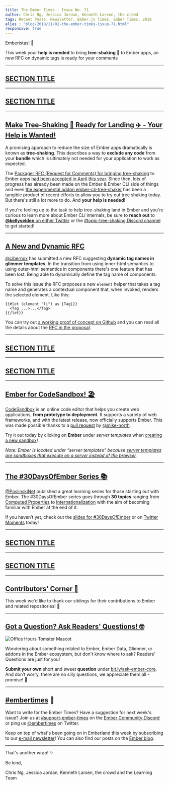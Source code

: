 ```yaml
---
title: The Ember Times - Issue No. 71
author: Chris Ng, Jessica Jordan, Kenneth Larsen, the crowd
tags: Recent Posts, Newsletter, Ember.js Times, Ember Times, 2018
alias : "blog/2018/11/02-the-ember-times-issue-71.html"
responsive: true
---
```


<SAYING-HELLO-IN-YOUR-FAVORITE-LANGUAGE> Emberistas! 🐹

This week your **help is needed** to bring **tree-shaking** 🌳 to Ember apps, an new RFC on dynamic tags is ready for your comments

---

## [SECTION TITLE](#section-url)


---

## [SECTION TITLE](#section-url)


---

## [Make Tree-Shaking 🌲 Ready for Landing ✈️ - Your Help is Wanted!](https://twitter.com/kellyselden/status/1050717338595745792)

A promising approach to reduce the size of Ember apps dramatically is known as **tree-shaking**. This describes a way to **exclude any code** from your **bundle** which is ultimately not needed for your application to work as expected.

The [Packager RFC (Request for Comments) for bringing tree-shaking](https://github.com/ember-cli/rfcs/blob/master/active/0051-packaging.md#tree-shaking)  to Ember apps [had been accepted in April this year](https://github.com/ember-cli/rfcs/commit/567201627bcc6baa2d70103bd5b6f9e23e8ea0d9). Since then, lots of progress has already been made on the Ember & Ember CLI side of things and even [the experimental addon ember-cli-tree-shaker](https://github.com/kellyselden/ember-cli-tree-shaker) has been a tangible product of recent efforts to allow you to try out tree shaking today. But there's still a lot more to do. And **your help is needed**!

If you're feeling up to the task to help tree-shaking land in Ember and you're curious to learn more about Ember CLI internals, be sure to **reach out** to [**@kellyselden** on either Twitter](https://twitter.com/kellyselden/status/1050717338595745792) or the [#topic-tree-shaking Discord channel](https://discordapp.com/channels/480462759797063690/502098552751915008) to get started!

---

## [A New and Dynamic RFC](https://github.com/cibernox/rfcs/blob/dynamic-tag-names/text/0000-dynamic-tag-names.md)
[@cibernox](https://github.com/cibernox) has submitted a new RFC suggesting **dynamic tag names in glimmer templates**. In the transition from using inner-html semantics to using outer-html semantics in components there's one feature that has been lost: Being able to dynamically define the tag name of components. 

To solve this issue the RFC proposes a new `element` helper that takes a tag name and generates a contextual component that, when invoked, renders the selected element. Like this:

```
{{#let (element "li") as |Tag|}}
  <Tag ...>...</Tag>
{{/let}}
```

You can try out [a working proof of concept on Github](https://github.com/tildeio/ember-element-helper) and you can read all the details about the [RFC in the proposal](https://github.com/cibernox/rfcs/blob/dynamic-tag-names/text/0000-dynamic-tag-names.md).

---

## [SECTION TITLE](#section-url)


---

## [SECTION TITLE](#section-url)


---

## [Ember for CodeSandbox! 🏖️](https://twitter.com/CompuIves/status/1057681015299366912)

[CodeSandbox](https://codesandbox.io/) is an online code editor that helps you create web applications, **from prototype to deployment**. It supports a variety of web frameworks, and with the latest release, now officially supports Ember. This was made possible thanks to a [pull request](https://github.com/CompuIves/codesandbox-client/pull/1113) by [@mike-north](https://github.com/mike-north).

Try it out today by clicking on **Ember** under _server templates_ when [creating a new sandbox](https://codesandbox.io/s/)!

<!--alex ignore execute-->
_Note: Ember is located under “server templates” because [server templates are sandboxes that execute on a server instead of the browser](https://twitter.com/CompuIves/status/1057689363239313408)._

---

## [The #30DaysOfEmber Series 📚](https://twitter.com/PoslinskiNet/status/1054446639719608320)

[@PoslinskiNet](https://github.com/PoslinskiNet) published a great learning series for those starting out with Ember. The #30DaysOfEmber series goes through **30 topics** ranging from [Computed Properties](https://slides.com/poslinski_net/30-days-of-ember#/6) to [Internationalization](https://slides.com/poslinski_net/30-days-of-ember#/36) with the aim of becoming familiar with Ember at the end of it.

If you haven’t yet, check out the [slides for #30DaysOfEmber](https://slides.com/poslinski_net/30-days-of-ember#/) or on [Twitter Moments](https://twitter.com/i/moments/1054409226968281089) today!

---

## [SECTION TITLE](#section-url)


---

## [SECTION TITLE](#section-url)


---


## [Contributors' Corner 👏](https://guides.emberjs.com/release/contributing/repositories/)

<p>This week we'd like to thank our siblings for their contributions to Ember and related repositories! 💖</p>

---

## [Got a Question? Ask Readers' Questions! 🤓](https://docs.google.com/forms/d/e/1FAIpQLScqu7Lw_9cIkRtAiXKitgkAo4xX_pV1pdCfMJgIr6Py1V-9Og/viewform)

<div class="blog-row">
  <img class="float-right small transparent padded" alt="Office Hours Tomster Mascot" title="Readers' Questions" src="/images/tomsters/officehours.png" />

  <p>Wondering about something related to Ember, Ember Data, Glimmer, or addons in the Ember ecosystem, but don't know where to ask? Readers’ Questions are just for you!</p>

<p><strong>Submit your own</strong> short and sweet <strong>question</strong> under <a href="https://bit.ly/ask-ember-core" target="rq">bit.ly/ask-ember-core</a>. And don’t worry, there are no silly questions, we appreciate them all - promise! 🤞</p>

</div>

---

## [#embertimes](https://emberjs.com/blog/tags/newsletter.html) 📰

Want to write for the Ember Times? Have a suggestion for next week's issue? Join us at [#support-ember-times](https://discordapp.com/channels/480462759797063690/485450546887786506) on the [Ember Community Discord](https://discordapp.com/invite/zT3asNS) or ping us [@embertimes](https://twitter.com/embertimes) on Twitter.

Keep on top of what's been going on in Emberland this week by subscribing to our [e-mail newsletter](https://the-emberjs-times.ongoodbits.com/)! You can also find our posts on the [Ember blog](https://emberjs.com/blog/tags/newsletter.html).

---


That's another wrap! ✨

Be kind,

Chris Ng, Jessica Jordan, Kenneth Larsen, the crowd and the Learning Team
